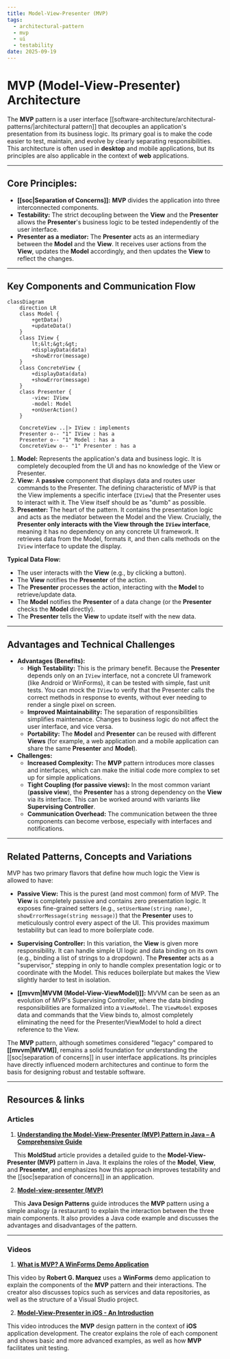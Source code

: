```yaml
---
title: Model-View-Presenter (MVP)
tags:
  - architectural-pattern
  - mvp
  - ui
  - testability
date: 2025-09-19
---
```

# MVP (Model-View-Presenter) Architecture

The **MVP** pattern is a user interface [[software-architecture/architectural-patterns/|architectural pattern]] that decouples an application's presentation from its business logic. Its primary goal is to make the code easier to test, maintain, and evolve by clearly separating responsibilities. This architecture is often used in **desktop** and mobile applications, but its principles are also applicable in the context of **web** applications.

---

## Core Principles:

* **[[soc|Separation of Concerns]]:** **MVP** divides the application into three interconnected components.
* **Testability:** The strict decoupling between the **View** and the **Presenter** allows the **Presenter**'s business logic to be tested independently of the user interface.
* **Presenter as a mediator:** The **Presenter** acts as an intermediary between the **Model** and the **View**. It receives user actions from the **View**, updates the **Model** accordingly, and then updates the **View** to reflect the changes.

---

## Key Components and Communication Flow

```mermaid
classDiagram
    direction LR
    class Model {
        +getData()
        +updateData()
    }
    class IView {
        lt;&lt;&gt;&gt;
        +displayData(data)
        +showError(message)
    }
    class ConcreteView {
        +displayData(data)
        +showError(message)
    }
    class Presenter {
        -view: IView
        -model: Model
        +onUserAction()
    }

    ConcreteView ..|> IView : implements
    Presenter o-- "1" IView : has a
    Presenter o-- "1" Model : has a
    ConcreteView o-- "1" Presenter : has a
```

1.  **Model:** Represents the application's data and business logic. It is completely decoupled from the UI and has no knowledge of the View or Presenter.
2.  **View:** A **passive** component that displays data and routes user commands to the Presenter. The defining characteristic of MVP is that the View implements a specific interface (`IView`) that the Presenter uses to interact with it. The View itself should be as "dumb" as possible.
3.  **Presenter:** The heart of the pattern. It contains the presentation logic and acts as the mediator between the Model and the View. Crucially, the **Presenter only interacts with the View through the `IView` interface**, meaning it has no dependency on any concrete UI framework. It retrieves data from the Model, formats it, and then calls methods on the `IView` interface to update the display.

**Typical Data Flow:**
* The user interacts with the **View** (e.g., by clicking a button).
* The **View** notifies the **Presenter** of the action.
* The **Presenter** processes the action, interacting with the **Model** to retrieve/update data.
* The **Model** notifies the **Presenter** of a data change (or the **Presenter** checks the **Model** directly).
* The **Presenter** tells the **View** to update itself with the new data.

---

## Advantages and Technical Challenges

* **Advantages (Benefits):**
    * **High Testability:** This is the primary benefit. Because the **Presenter** depends only on an `IView` interface, not a concrete UI framework (like Android or WinForms), it can be tested with simple, fast unit tests. You can mock the `IView` to verify that the Presenter calls the correct methods in response to events, without ever needing to render a single pixel on screen.
    * **Improved Maintainability:** The separation of responsibilities simplifies maintenance. Changes to business logic do not affect the user interface, and vice versa.
    * **Portability:** The **Model** and **Presenter** can be reused with different **Views** (for example, a web application and a mobile application can share the same **Presenter** and **Model**).
* **Challenges:**
    * **Increased Complexity:** The **MVP** pattern introduces more classes and interfaces, which can make the initial code more complex to set up for simple applications.
    * **Tight Coupling (for passive views):** In the most common variant (**passive view**), the **Presenter** has a strong dependency on the **View** via its interface. This can be worked around with variants like **Supervising Controller**.
    * **Communication Overhead:** The communication between the three components can become verbose, especially with interfaces and notifications.

---

## Related Patterns, Concepts and Variations

MVP has two primary flavors that define how much logic the View is allowed to have:

*   **Passive View:** This is the purest (and most common) form of MVP. The **View** is completely passive and contains zero presentation logic. It exposes fine-grained setters (e.g., `setUserName(string name)`, `showErrorMessage(string message)`) that the **Presenter** uses to meticulously control every aspect of the UI. This provides maximum testability but can lead to more boilerplate code.

*   **Supervising Controller:** In this variation, the **View** is given more responsibility. It can handle simple UI logic and data binding on its own (e.g., binding a list of strings to a dropdown). The **Presenter** acts as a "supervisor," stepping in only to handle complex presentation logic or to coordinate with the Model. This reduces boilerplate but makes the View slightly harder to test in isolation.

*   **[[mvvm|MVVM (Model-View-ViewModel)]]:** MVVM can be seen as an evolution of MVP's Supervising Controller, where the data binding responsibilities are formalized into a `ViewModel`. The `ViewModel` exposes data and commands that the View binds to, almost completely eliminating the need for the Presenter/ViewModel to hold a direct reference to the View.

The **MVP** pattern, although sometimes considered "legacy" compared to **[[mvvm|MVVM]]**, remains a solid foundation for understanding the [[soc|separation of concerns]] in user interface applications. Its principles have directly influenced modern architectures and continue to form the basis for designing robust and testable software.

---

## **Resources & links**

### **Articles**

1.  **[Understanding the Model-View-Presenter (MVP) Pattern in Java – A Comprehensive Guide](https://moldstud.com/articles/p-understanding-the-model-view-presenter-mvp-pattern-in-java-a-comprehensive-guide)**

    This **MoldStud** article provides a detailed guide to the **Model-View-Presenter (MVP)** pattern in Java. It explains the roles of the **Model**, **View**, and **Presenter**, and emphasizes how this approach improves testability and the [[soc|separation of concerns]] in an application.

2.  **[Model-view-presenter (MVP)](https://java-design-patterns.com/patterns/model-view-presenter/)**

    This **Java Design Patterns** guide introduces the **MVP** pattern using a simple analogy (a restaurant) to explain the interaction between the three main components. It also provides a Java code example and discusses the advantages and disadvantages of the pattern.

---

### **Videos**

1.  **[What is MVP? A WinForms Demo Application](https://www.youtube.com/watch?v=XHw4bBLM8Vk)**

This video by **Robert G. Marquez** uses a **WinForms** demo application to explain the components of the **MVP** pattern and their interactions. The creator also discusses topics such as services and data repositories, as well as the structure of a Visual Studio project.

2.  **[Model-View-Presenter in iOS - An Introduction](https://www.youtube.com/watch?v=2Ew_j4GQYF4)**

This video introduces the **MVP** design pattern in the context of **iOS** application development. The creator explains the role of each component and shows basic and more advanced examples, as well as how **MVP** facilitates unit testing.